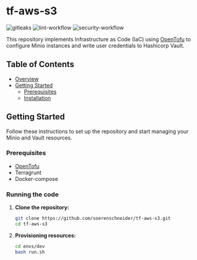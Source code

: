 # tf-aws-s3

![gitleaks](https://github.com/soerenschneider/tf-aws-s3/actions/workflows/gitleaks.yaml/badge.svg)
![lint-workflow](https://github.com/soerenschneider/tf-aws-s3/actions/workflows/lint.yaml/badge.svg)
![security-workflow](https://github.com/soerenschneider/tf-aws-s3/actions/workflows/security.yaml/badge.svg)

This repository implements Infrastructure as Code (IaC) using [OpenTofu](https://opentofu.org/) to configure Minio instances and write user credentials to Hashicorp Vault.

## Table of Contents

- [Overview](#overview)
- [Getting Started](#getting-started)
    - [Prerequisites](#prerequisites)
    - [Installation](#installation)

## Getting Started

Follow these instructions to set up the repository and start managing your Minio and Vault resources.

### Prerequisites

- [OpenTofu](https://opentofu.org/)
- Terragrunt
- Docker-compose

### Running the code

1. **Clone the repository:**
   ```bash
   git clone https://github.com/soerenschneider/tf-aws-s3.git
   cd tf-aws-s3
   ```

2. **Provisioning resources:**
   ```bash
   cd envs/dev
   bash run.sh
   ```
